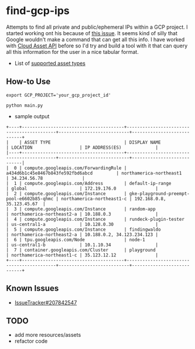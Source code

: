 # find-gcp-ips
Attempts to find all private and public/ephemeral IPs within a GCP project.  I started working ont his because of [this issue](https://issuetracker.google.com/issues/207842547).  It seems kind of silly that Google wouldn't make a command that can get all this info.  I have worked with [Cloud Asset API](https://cloud.google.com/asset-inventory/docs/apis) before so I'd try and build a tool with it that can query all this information for the user in a nice tabular format.

- List of [supported asset types](https://cloud.google.com/asset-inventory/docs/supported-asset-types)

## How-to Use
```
export GCP_PROJECT='your_gcp_project_id'
```

```
python main.py
```

- sample output
```
+----+---------------------------------------+-------------------------------------------+---------------------------+----------------------------+
|    | ASSET TYPE                            | DISPLAY NAME                              | LOCATION                  | IP ADDRESS(ES)             |
|----+---------------------------------------+-------------------------------------------+---------------------------+----------------------------|
|  0 | compute.googleapis.com/ForwardingRule | a434d6b1c45e8467b843fe592fbd6abcd         | northamerica-northeast1   | 34.234.56.78               |
|  1 | compute.googleapis.com/Address        | default-ip-range                          | global                    | 172.19.176.0               |
|  2 | compute.googleapis.com/Instance       | gke-playground-preempt-pool-e6602b85-qhmc | northamerica-northeast1-c | 192.168.0.8, 35.123.45.67  |
|  3 | compute.googleapis.com/Instance       | random-app                                | northamerica-northeast2-a | 10.188.0.3                 |
|  4 | compute.googleapis.com/Instance       | rundeck-plugin-tester                     | us-central1-a             | 10.128.0.30                |
|  5 | compute.googleapis.com/Instance       | findingwaldo                              | northamerica-northeast2-a | 10.188.0.2, 34.123.234.123 |
|  6 | tpu.googleapis.com/Node               | node-1                                    | us-central1-b             | 10.1.10.34                 |
|  7 | container.googleapis.com/Cluster      | playground                                | northamerica-northeast1-c | 35.123.12.12               |
+----+---------------------------------------+-------------------------------------------+---------------------------+----------------------------+
```

## Known Issues
- [IssueTracker#207842547](https://issuetracker.google.com/issues/207842547)

## TODO
- add more resources/assets
- refactor code
